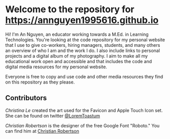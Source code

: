 # Welcome to the repository for https://annguyen1995616.github.io

Hi! I'm An Nguyen, an educator working towards a M.Ed. in Learning Technologies. You're looking at the code repository for my personal website that I use to give co-workers, hiring managers, students, and many others an overview of who I am and the work I do. I also include links to personal projects and a digital album of my photography. I aim to make all my educational work open and accessible and that includes the code and digital media resources for my personal website. 

Everyone is free to copy and use code and other media resources they find on this repository as they please.

## Contributors

*Christina Le* created the art used for the Favicon and Apple Touch Icon set. She can be found on twitter [@LoremToastum](https://twitter.com/LoremToastum)

*Christian Robertson* is the designer of the free Google Font "Roboto." You can find him at [Christian Robertson](http://christianrobertson.com)